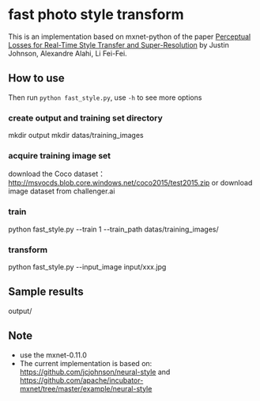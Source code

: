 # fast photo style transform

This is an implementation based on mxnet-python of the paper
[Perceptual Losses for Real-Time Style Transfer and Super-Resolution](http://arxiv.org/abs/1508.06576) by Justin Johnson, Alexandre Alahi, Li Fei-Fei.

## How to use

Then run `python fast_style.py`, use `-h` to see more options

### create output and training set directory
mkdir output
mkdir datas/training_images

### acquire training image set
download the Coco dataset：http://msvocds.blob.core.windows.net/coco2015/test2015.zip
or download image dataset from challenger.ai

### train
python fast_style.py --train 1 --train_path datas/training_images/

### transform
python fast_style.py --input_image input/xxx.jpg

## Sample results
output/

## Note

* use the mxnet-0.11.0
* The current implementation is based on:
  https://github.com/jcjohnson/neural-style and https://github.com/apache/incubator-mxnet/tree/master/example/neural-style


